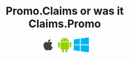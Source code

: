 <h1 align="center"><strong>Promo.Claims or was it Claims.Promo</strong></h1>
<p align="center">
  <img width="40" height="40" src="apple.png">
  <img width="40" height="40" src="android.png">
  <img width="40" height="40" src="microsoft.png">
</p>
